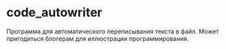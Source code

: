 # code_autowriter
Программа для автоматического переписывания текста в файл. Может пригодиться блогерам для иллюстрации программирования.
